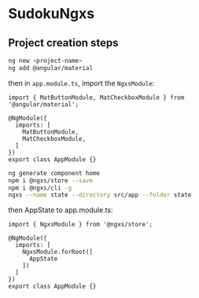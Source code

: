 # SudokuNgxs

## Project creation steps

```bash
ng new <project-name>
ng add @angular/material
```

then in `app.module.ts`, import the `NgxsModule`:

```TS
import { MatButtonModule, MatCheckboxModule } from '@angular/material';

@NgModule({
  imports: [
    MatButtonModule,
    MatCheckboxModule,
  ]
})
export class AppModule {}
```

```bash
ng generate component home
npm i @ngxs/store --save
npm i @ngxs/cli -g
ngxs --name state --directory src/app --folder state
```

then AppState to app.module.ts:
  
```TS
import { NgxsModule } from '@ngxs/store';

@NgModule({
  imports: [
    NgxsModule.forRoot([
      AppState
    ])
  ]
})
export class AppModule {}
```



